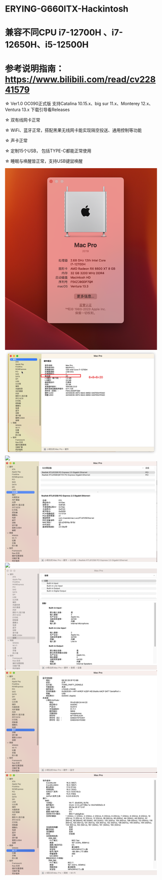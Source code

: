 # ERYING-G660ITX-Hackintosh  

# 兼容不同CPU i7-12700H 、i7-12650H、i5-12500H

# 参考说明指南：https://www.bilibili.com/read/cv22841579

☆ Ver1.0 OC090正式版 支持Catalina 10.15.x、big sur 11.x、Monterey 12.x、Ventura 13.x 下载引导看Releases

☆ 双有线网卡正常

☆ WiFi、蓝牙正常，搭配黑果无线网卡能实现隔空投送、通用控制等功能

☆ 声卡正常

☆ 定制15个USB， 包括TYPE-C都能正常使用

☆ 睡眠与唤醒皆正常，支持USB键鼠唤醒


![](https://github.com/Xmingbai/ERYING-G660ITX-Hackintosh/blob/main/%E5%85%B3%E4%BA%8E%E6%9C%AC%E6%9C%BA.png)
![](https://github.com/Xmingbai/ERYING-G660ITX-Hackintosh/blob/main/%E6%A0%B8%E5%BF%83%E6%95%B0.png)
![](https://github.com/Xmingbai/ERYING-G660ITX-Hackintosh/blob/main/R23.png)
![](https://github.com/Xmingbai/ERYING-G660ITX-Hackintosh/blob/main/%E6%9C%89%E7%BA%BF%E7%BD%91%E5%8D%A1.png)
![](https://github.com/Xmingbai/ERYING-G660ITX-Hackintosh/blob/main/%E6%98%BE%E5%8D%A1.png)
![](https://github.com/Xmingbai/ERYING-G660ITX-Hackintosh/blob/main/%E5%A3%B0%E5%8D%A1.png)
![](https://github.com/Xmingbai/ERYING-G660ITX-Hackintosh/blob/main/Intel%20BT.png)
![](https://github.com/Xmingbai/ERYING-G660ITX-Hackintosh/blob/main/Intel%20WIFI.png)
